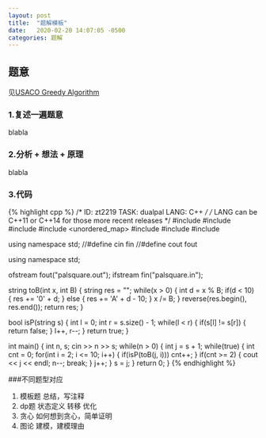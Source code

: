 ```yaml
---
layout: post
title:  "题解模板"
date:   2020-02-20 14:07:05 -0500
categories: 题解
---
```


## 题意

见[USACO Greedy Algorithm](https://train.usaco.org/usacotext2?a=16FqG4xVdTC&S=greedy)

### 1.复述一遍题意
blabla 
### 2.分析 + 想法 + 原理 
blabla
### 3.代码

{% highlight cpp %}
/*
ID: zt2219
TASK: dualpal
LANG: C++
*/
/* LANG can be C++11 or C++14 for those more recent releases */
#include <iostream>
#include <fstream>
#include <string>
#include <unordered_map>
#include <vector>
#include <algorithm>
#include <cstring>

using namespace std;
//#define cin fin
//#define cout fout

using namespace std;

ofstream fout("palsquare.out");
ifstream fin("palsquare.in");

string toB(int x, int B) {
    string res = "";
    while(x > 0) {
        int d = x % B;
        if(d < 10) {
            res += '0' + d;
        } else {
            res += 'A' + d - 10;
        }
        x /= B;
    }
    reverse(res.begin(), res.end());
    return res;
}

bool isP(string s) {
    int l = 0; int r = s.size() - 1;
    while(l < r) {
        if(s[l] != s[r]) {
            return false;
        }
        l++, r--;
    }
    return true;
}

int main() {
    int n, s;
    cin >> n >> s;
    while(n > 0) {
        int j = s + 1;
        while(true) {
            int cnt = 0;
            for(int i = 2; i <= 10; i++) {
                if(isP(toB(j, i))) cnt++;
            }
            if(cnt >= 2) {
                cout << j << endl;
                n--; break;
            }
            j++;
        }
        s = j;
    }
    return 0;
}
{% endhighlight %}

###不同题型对应
1. 模板题 总结，写注释
2. dp题 状态定义 转移 优化
3. 贪心 如何想到贪心，简单证明
4. 图论 建模，建模理由